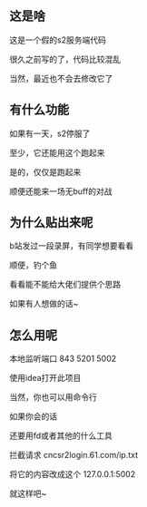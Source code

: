 ## 这是啥

这是一个假的s2服务端代码

很久之前写的了，代码比较混乱

当然，最近也不会去修改它了

## 有什么功能

如果有一天，s2停服了

至少，它还能用这个跑起来

是的，仅仅是跑起来

顺便还能来一场无buff的对战

## 为什么贴出来呢

b站发过一段录屏，有同学想要看看

顺便，钓个鱼

看看能不能给大佬们提供个思路

如果有人想做的话~

## 怎么用呢

本地监听端口 843 5201 5002

使用idea打开此项目

当然，你也可以用命令行

如果你会的话

还要用fd或者其他的什么工具

拦截请求 cncsr2login.61.com/ip.txt

将它的内容改成这个 127.0.0.1:5002

就这样吧~
